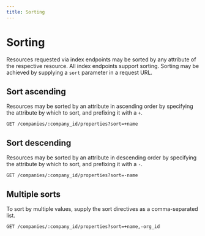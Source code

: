 ```yaml
---
title: Sorting
---
```


# Sorting

Resources requested via index endpoints may be sorted by any attribute of the
respective resource. All index endpoints support sorting. Sorting may be
achieved by supplying a `sort` parameter in a request URL.

## Sort ascending

Resources may be sorted by an attribute in ascending order by specifying the
attribute by which to sort, and prefixing it with a `+`.

`GET /companies/:company_id/properties?sort=+name`

## Sort descending

Resources may be sorted by an attribute in descending order by specifying the
attribute by which to sort, and prefixing it with a `-`.

`GET /companies/:company_id/properties?sort=-name`

## Multiple sorts

To sort by multiple values, supply the sort directives as a comma-separated
list.

`GET /companies/:company_id/properties?sort=+name,-org_id`
